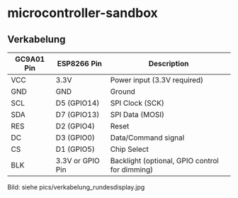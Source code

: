 # microcontroller-sandbox

## Verkabelung
|GC9A01 Pin|ESP8266 Pin|Description|
|----------|-----------|-----------|
|VCC|3.3V|Power input (3.3V required)|
|GND|GND|Ground|
|SCL|D5 (GPIO14)|SPI Clock (SCK)|
|SDA|D7 (GPIO13)|SPI Data (MOSI)|
|RES|D2 (GPIO4)|Reset|
|DC|D3 (GPIO0)|Data/Command signal|
|CS|D1 (GPIO5)|Chip Select|
|BLK|3.3V or GPIO Pin|Backlight (optional, GPIO control for dimming)|

Bild: siehe pics/verkabelung_rundesdisplay.jpg
